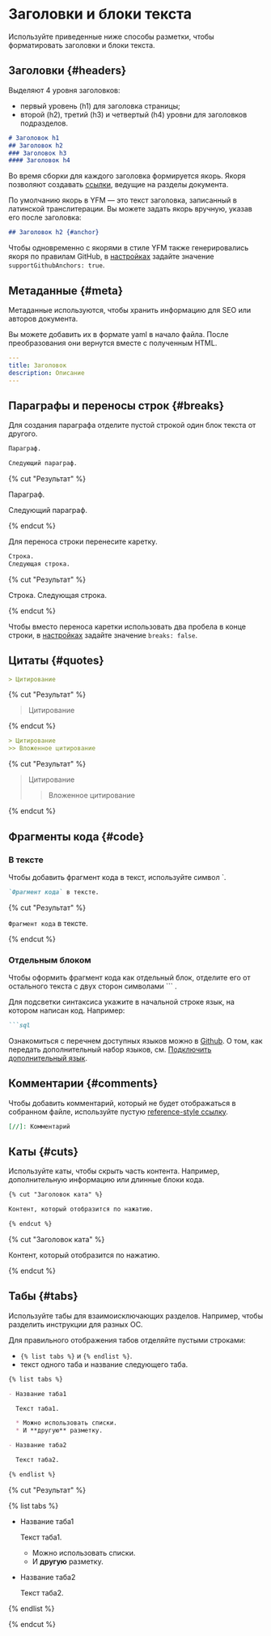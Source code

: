 # Заголовки и блоки текста

Используйте приведенные ниже способы разметки, чтобы форматировать заголовки и блоки текста.

## Заголовки {#headers}
Выделяют 4 уровня заголовков:
* первый уровень (h1) для заголовка страницы;
* второй (h2), третий (h3) и четвертый (h4) уровни для заголовков подразделов.

```markdown
# Заголовок h1
## Заголовок h2
### Заголовок h3
#### Заголовок h4
```

Во время сборки для каждого заголовка формируется якорь. Якоря позволяют создавать [ссылки](./links.md), ведущие на разделы документа.

По умолчанию якорь в YFM — это текст заголовка, записанный в латинской транслитерации. Вы можете задать якорь вручную, указав его после заголовка:

```markdown
## Заголовок h2 {#anchor}
```

Чтобы одновременно с якорями в стиле YFM также генерировались якоря по правилам GitHub, в [настройках](../settings.md) задайте значение `supportGithubAnchors: true`.

## Метаданные {#meta}
Метаданные используются, чтобы хранить информацию для SEO или авторов документа.

Вы можете добавить их в формате yaml в начало файла. После преобразования они вернутся вместе с полученным HTML. 

```yaml
---
title: Заголовок
description: Описание
---
```

## Параграфы и переносы строк {#breaks}
Для создания параграфа отделите пустой строкой один блок текста от другого.

```markdown
Параграф.

Следующий параграф.
```

{% cut "Результат" %}

Параграф.

Следующий параграф.

{% endcut %}

Для переноса строки перенесите каретку.
```markdown
Строка.
Следующая строка.
```

{% cut "Результат" %}

Строка.
Следующая строка.

{% endcut %}

Чтобы вместо переноса каретки использовать два пробела в конце строки, в [настройках](../settings.md) задайте значение `breaks: false`. 

## Цитаты {#quotes}
```markdown
> Цитирование
```
{% cut "Результат" %}

> Цитирование

{% endcut %}

```markdown
> Цитирование
>> Вложенное цитирование
```
{% cut "Результат" %}

> Цитирование
>> Вложенное цитирование

{% endcut %}


## Фрагменты кода {#code}

### В тексте
Чтобы добавить  фрагмент кода в текст, используйте символ `.
```markdown
`Фрагмент кода` в тексте.
```
{% cut "Результат" %}

`Фрагмент кода` в тексте.

{% endcut %}

### Отдельным блоком
Чтобы оформить фрагмент кода как отдельный блок, отделите его от остального текста с двух сторон символами ``` .
  
Для подсветки синтаксиса укажите в начальной строке язык, на котором написан код. Например: 
```markdown
```sql
```
Ознакомиться с перечнем доступных языков можно в [Github](https://github.com/highlightjs/highlight.js/tree/master/src/languages). О том, как передать дополнительный набор языков, см. [Подключить дополнительный язык](../tools/transform/highlight.md#add).

## Комментарии {#comments}
Чтобы добавить комментарий, который не будет отображаться в собранном файле, используйте пустую [reference-style ссылку](./links.md#reference-style).

```markdown
[//]: Комментарий
```

## Каты {#cuts}
Используйте каты, чтобы скрыть часть контента. Например, дополнительную информацию или длинные блоки кода.

```markdown
{% cut "Заголовок ката" %}

Контент, который отобразится по нажатию.

{% endcut %}
```
{% cut "Заголовок ката" %}

Контент, который отобразится по нажатию.

{% endcut %}

## Табы {#tabs}
Используйте табы для взаимоисключающих разделов. Например, чтобы разделить инструкции для разных ОС.

Для правильного отображения табов отделяйте пустыми строками:
* `{% list tabs %}` и `{% endlist %}`.
* текст одного таба и название следующего таба.

```markdown
{% list tabs %}

- Название таба1

  Текст таба1.

  * Можно использовать списки.
  * И **другую** разметку.

- Название таба2

  Текст таба2.

{% endlist %}
```

{% cut "Результат" %}

{% list tabs %}

- Название таба1

  Текст таба1.

  * Можно использовать списки.
  * И **другую** разметку.

- Название таба2

  Текст таба2.

{% endlist %}

{% endcut %}
